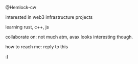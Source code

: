 @Hemlock-cw

interested in web3 infrastructure projects

learning rust, c++, js

collaborate on: not much atm, avax looks interesting though.

how to reach me: reply to this

:)
